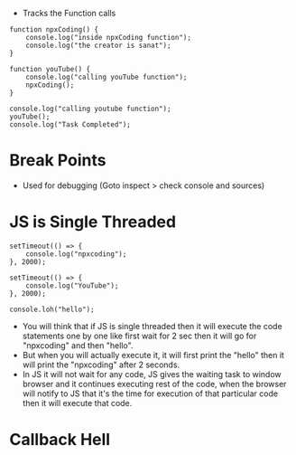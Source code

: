 - Tracks the Function calls
```
function npxCoding() {
	console.log("inside npxCoding function");
	console.log("the creator is sanat");
}

function youTube() {
	console.log("calling youTube function");
	npxCoding();
}

console.log("calling youtube function");
youTube();
console.log("Task Completed");
```

# Break Points

- Used for debugging (Goto inspect > check console and sources)

# JS is Single Threaded

```
setTimeout(() => {
	console.log("npxcoding");
}, 2000);

setTimeout(() => {
	console.log("YouTube");
}, 2000);

console.loh("hello");
```

- You will think that if JS is single threaded then it will execute the code statements one by one like first wait for 2 sec then it will go for "npxcoding" and then "hello".
- But when you will actually execute it, it will first print the "hello" then it will print the "npxcoding" after 2 seconds.
- In JS it will not wait for any code, JS gives the waiting task to window browser and it continues executing rest of the code, when the browser will notify to JS that it's the time for execution of that particular code then it will execute that code.

# Callback Hell



